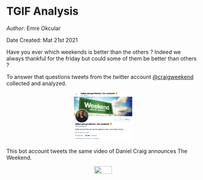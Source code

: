 # TGIF Analysis

*Author*: Emre Okcular

Date Created: Mat 21st 2021

Have you ever which weekends is better than the others ? Indeed we always thankful for the friday but could some of them be better than others ?

To answer that questions tweets from the twitter account [@craigweekend](https://twitter.com/craigweekend) collected and analyzed.

<center><img src="/resources/craigweekend_profile.png" width="30%" and height="50%"></center>

This bot account tweets the same video of Daniel Craig announces The Weekend.

<center><img src="/resources/craig.gif" width="30%" and height="50%"></center>

